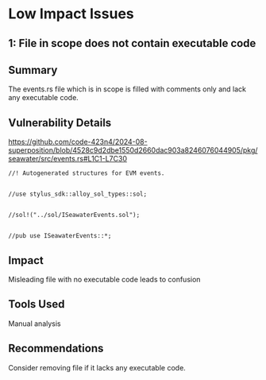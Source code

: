 # Low Impact Issues

## 1: File in scope does not contain executable code

## Summary
The events.rs file which is in scope is filled with comments only and lack any executable code.


## Vulnerability Details
https://github.com/code-423n4/2024-08-superposition/blob/4528c9d2dbe1550d2660dac903a8246076044905/pkg/seawater/src/events.rs#L1C1-L7C30
```solidity
//! Autogenerated structures for EVM events.


//use stylus_sdk::alloy_sol_types::sol;


//sol!("../sol/ISeawaterEvents.sol");


//pub use ISeawaterEvents::*;
```

## Impact
Misleading file with no executable code leads to confusion


## Tools Used
Manual analysis

## Recommendations
Consider removing file if it lacks any executable code.
